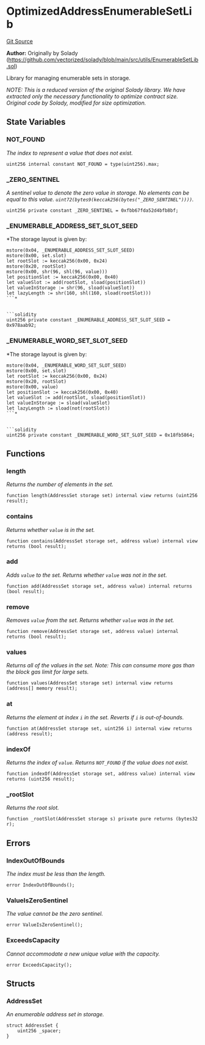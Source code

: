 # OptimizedAddressEnumerableSetLib
[Git Source](https://github.com/VerisLabs/kToken/blob/106bb3d6000277e5445cb27a912aae110bd01f57/src/vendor/solady/utils/EnumerableSetLib/OptimizedAddressEnumerableSetLib.sol)

**Author:**
Originally by Solady (https://github.com/vectorized/solady/blob/main/src/utils/EnumerableSetLib.sol)

Library for managing enumerable sets in storage.

*NOTE: This is a reduced version of the original Solady library.
We have extracted only the necessary functionality to optimize contract size.
Original code by Solady, modified for size optimization.*


## State Variables
### NOT_FOUND
*The index to represent a value that does not exist.*


```solidity
uint256 internal constant NOT_FOUND = type(uint256).max;
```


### _ZERO_SENTINEL
*A sentinel value to denote the zero value in storage.
No elements can be equal to this value.
`uint72(bytes9(keccak256(bytes("_ZERO_SENTINEL"))))`.*


```solidity
uint256 private constant _ZERO_SENTINEL = 0xfbb67fda52d4bfb8bf;
```


### _ENUMERABLE_ADDRESS_SET_SLOT_SEED
*The storage layout is given by:
```
mstore(0x04, _ENUMERABLE_ADDRESS_SET_SLOT_SEED)
mstore(0x00, set.slot)
let rootSlot := keccak256(0x00, 0x24)
mstore(0x20, rootSlot)
mstore(0x00, shr(96, shl(96, value)))
let positionSlot := keccak256(0x00, 0x40)
let valueSlot := add(rootSlot, sload(positionSlot))
let valueInStorage := shr(96, sload(valueSlot))
let lazyLength := shr(160, shl(160, sload(rootSlot)))
```*


```solidity
uint256 private constant _ENUMERABLE_ADDRESS_SET_SLOT_SEED = 0x978aab92;
```


### _ENUMERABLE_WORD_SET_SLOT_SEED
*The storage layout is given by:
```
mstore(0x04, _ENUMERABLE_WORD_SET_SLOT_SEED)
mstore(0x00, set.slot)
let rootSlot := keccak256(0x00, 0x24)
mstore(0x20, rootSlot)
mstore(0x00, value)
let positionSlot := keccak256(0x00, 0x40)
let valueSlot := add(rootSlot, sload(positionSlot))
let valueInStorage := sload(valueSlot)
let lazyLength := sload(not(rootSlot))
```*


```solidity
uint256 private constant _ENUMERABLE_WORD_SET_SLOT_SEED = 0x18fb5864;
```


## Functions
### length

*Returns the number of elements in the set.*


```solidity
function length(AddressSet storage set) internal view returns (uint256 result);
```

### contains

*Returns whether `value` is in the set.*


```solidity
function contains(AddressSet storage set, address value) internal view returns (bool result);
```

### add

*Adds `value` to the set. Returns whether `value` was not in the set.*


```solidity
function add(AddressSet storage set, address value) internal returns (bool result);
```

### remove

*Removes `value` from the set. Returns whether `value` was in the set.*


```solidity
function remove(AddressSet storage set, address value) internal returns (bool result);
```

### values

*Returns all of the values in the set.
Note: This can consume more gas than the block gas limit for large sets.*


```solidity
function values(AddressSet storage set) internal view returns (address[] memory result);
```

### at

*Returns the element at index `i` in the set. Reverts if `i` is out-of-bounds.*


```solidity
function at(AddressSet storage set, uint256 i) internal view returns (address result);
```

### indexOf

*Returns the index of `value`. Returns `NOT_FOUND` if the value does not exist.*


```solidity
function indexOf(AddressSet storage set, address value) internal view returns (uint256 result);
```

### _rootSlot

*Returns the root slot.*


```solidity
function _rootSlot(AddressSet storage s) private pure returns (bytes32 r);
```

## Errors
### IndexOutOfBounds
*The index must be less than the length.*


```solidity
error IndexOutOfBounds();
```

### ValueIsZeroSentinel
*The value cannot be the zero sentinel.*


```solidity
error ValueIsZeroSentinel();
```

### ExceedsCapacity
*Cannot accommodate a new unique value with the capacity.*


```solidity
error ExceedsCapacity();
```

## Structs
### AddressSet
*An enumerable address set in storage.*


```solidity
struct AddressSet {
    uint256 _spacer;
}
```

